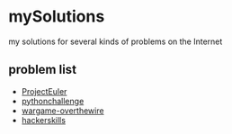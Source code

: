 # mySolutions
my solutions for several kinds of problems on the Internet

## problem list

+ [ProjectEuler](https://projecteuler.net)
+ [pythonchallenge](http://www.pythonchallenge.com/)
+ [wargame-overthewire](http://overthewire.org/wargames/)
+ [hackerskills](http://hackerskills.com/)
